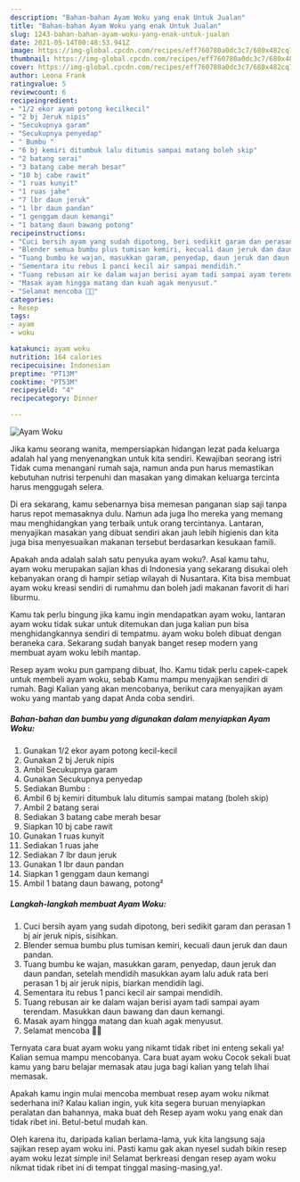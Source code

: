 ```yaml
---
description: "Bahan-bahan Ayam Woku yang enak Untuk Jualan"
title: "Bahan-bahan Ayam Woku yang enak Untuk Jualan"
slug: 1243-bahan-bahan-ayam-woku-yang-enak-untuk-jualan
date: 2021-05-14T00:48:53.941Z
image: https://img-global.cpcdn.com/recipes/eff760780a0dc3c7/680x482cq70/ayam-woku-foto-resep-utama.jpg
thumbnail: https://img-global.cpcdn.com/recipes/eff760780a0dc3c7/680x482cq70/ayam-woku-foto-resep-utama.jpg
cover: https://img-global.cpcdn.com/recipes/eff760780a0dc3c7/680x482cq70/ayam-woku-foto-resep-utama.jpg
author: Leona Frank
ratingvalue: 5
reviewcount: 6
recipeingredient:
- "1/2 ekor ayam potong kecilkecil"
- "2 bj Jeruk nipis"
- "Secukupnya garam"
- "Secukupnya penyedap"
- " Bumbu "
- "6 bj kemiri ditumbuk lalu ditumis sampai matang boleh skip"
- "2 batang serai"
- "3 batang cabe merah besar"
- "10 bj cabe rawit"
- "1 ruas kunyit"
- "1 ruas jahe"
- "7 lbr daun jeruk"
- "1 lbr daun pandan"
- "1 genggam daun kemangi"
- "1 batang daun bawang potong"
recipeinstructions:
- "Cuci bersih ayam yang sudah dipotong, beri sedikit garam dan perasan 1 bj air jeruk nipis, sisihkan."
- "Blender semua bumbu plus tumisan kemiri, kecuali daun jeruk dan daun pandan."
- "Tuang bumbu ke wajan, masukkan garam, penyedap, daun jeruk dan daun pandan, setelah mendidih masukkan ayam lalu aduk rata beri perasan 1 bj air jeruk nipis, biarkan mendidih lagi."
- "Sementara itu rebus 1 panci kecil air sampai mendidih."
- "Tuang rebusan air ke dalam wajan berisi ayam tadi sampai ayam terendam. Masukkan daun bawang dan daun kemangi."
- "Masak ayam hingga matang dan kuah agak menyusut."
- "Selamat mencoba 💪😍"
categories:
- Resep
tags:
- ayam
- woku

katakunci: ayam woku 
nutrition: 164 calories
recipecuisine: Indonesian
preptime: "PT13M"
cooktime: "PT53M"
recipeyield: "4"
recipecategory: Dinner

---
```



![Ayam Woku](https://img-global.cpcdn.com/recipes/eff760780a0dc3c7/680x482cq70/ayam-woku-foto-resep-utama.jpg)

Jika kamu seorang wanita, mempersiapkan hidangan lezat pada keluarga adalah hal yang menyenangkan untuk kita sendiri. Kewajiban seorang istri Tidak cuma menangani rumah saja, namun anda pun harus memastikan kebutuhan nutrisi terpenuhi dan masakan yang dimakan keluarga tercinta harus menggugah selera.

Di era  sekarang, kamu sebenarnya bisa memesan panganan siap saji tanpa harus repot memasaknya dulu. Namun ada juga lho mereka yang memang mau menghidangkan yang terbaik untuk orang tercintanya. Lantaran, menyajikan masakan yang dibuat sendiri akan jauh lebih higienis dan kita juga bisa menyesuaikan makanan tersebut berdasarkan kesukaan famili. 



Apakah anda adalah salah satu penyuka ayam woku?. Asal kamu tahu, ayam woku merupakan sajian khas di Indonesia yang sekarang disukai oleh kebanyakan orang di hampir setiap wilayah di Nusantara. Kita bisa membuat ayam woku kreasi sendiri di rumahmu dan boleh jadi makanan favorit di hari liburmu.

Kamu tak perlu bingung jika kamu ingin mendapatkan ayam woku, lantaran ayam woku tidak sukar untuk ditemukan dan juga kalian pun bisa menghidangkannya sendiri di tempatmu. ayam woku boleh dibuat dengan beraneka cara. Sekarang sudah banyak banget resep modern yang membuat ayam woku lebih mantap.

Resep ayam woku pun gampang dibuat, lho. Kamu tidak perlu capek-capek untuk membeli ayam woku, sebab Kamu mampu menyajikan sendiri di rumah. Bagi Kalian yang akan mencobanya, berikut cara menyajikan ayam woku yang mantab yang dapat Anda coba sendiri.

<!--inarticleads1-->

##### Bahan-bahan dan bumbu yang digunakan dalam menyiapkan Ayam Woku:

1. Gunakan 1/2 ekor ayam potong kecil-kecil
1. Gunakan 2 bj Jeruk nipis
1. Ambil Secukupnya garam
1. Gunakan Secukupnya penyedap
1. Sediakan  Bumbu :
1. Ambil 6 bj kemiri ditumbuk lalu ditumis sampai matang (boleh skip)
1. Ambil 2 batang serai
1. Sediakan 3 batang cabe merah besar
1. Siapkan 10 bj cabe rawit
1. Gunakan 1 ruas kunyit
1. Sediakan 1 ruas jahe
1. Sediakan 7 lbr daun jeruk
1. Gunakan 1 lbr daun pandan
1. Siapkan 1 genggam daun kemangi
1. Ambil 1 batang daun bawang, potong²




<!--inarticleads2-->

##### Langkah-langkah membuat Ayam Woku:

1. Cuci bersih ayam yang sudah dipotong, beri sedikit garam dan perasan 1 bj air jeruk nipis, sisihkan.
1. Blender semua bumbu plus tumisan kemiri, kecuali daun jeruk dan daun pandan.
1. Tuang bumbu ke wajan, masukkan garam, penyedap, daun jeruk dan daun pandan, setelah mendidih masukkan ayam lalu aduk rata beri perasan 1 bj air jeruk nipis, biarkan mendidih lagi.
1. Sementara itu rebus 1 panci kecil air sampai mendidih.
1. Tuang rebusan air ke dalam wajan berisi ayam tadi sampai ayam terendam. Masukkan daun bawang dan daun kemangi.
1. Masak ayam hingga matang dan kuah agak menyusut.
1. Selamat mencoba 💪😍




Ternyata cara buat ayam woku yang nikamt tidak ribet ini enteng sekali ya! Kalian semua mampu mencobanya. Cara buat ayam woku Cocok sekali buat kamu yang baru belajar memasak atau juga bagi kalian yang telah lihai memasak.

Apakah kamu ingin mulai mencoba membuat resep ayam woku nikmat sederhana ini? Kalau kalian ingin, yuk kita segera buruan menyiapkan peralatan dan bahannya, maka buat deh Resep ayam woku yang enak dan tidak ribet ini. Betul-betul mudah kan. 

Oleh karena itu, daripada kalian berlama-lama, yuk kita langsung saja sajikan resep ayam woku ini. Pasti kamu gak akan nyesel sudah bikin resep ayam woku lezat simple ini! Selamat berkreasi dengan resep ayam woku nikmat tidak ribet ini di tempat tinggal masing-masing,ya!.

